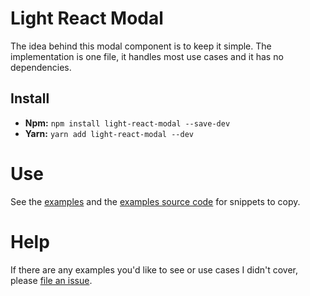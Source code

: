 # Light React Modal

The idea behind this modal component is to keep it simple. The implementation is one file, it handles most use cases and it has no dependencies.

## Install

- **Npm:** `npm install light-react-modal --save-dev`
- **Yarn:** `yarn add light-react-modal --dev`

# Use

See the [examples](https://benshope.github.io/light-react-modal) and the [examples source code](https://github.com/benshope/light-react-modal/blob/master/stories.js) for snippets to copy.

# Help

If there are any examples you'd like to see or use cases I didn't cover, please [file an issue](https://github.com/benshope/light-react-modal/issues).
